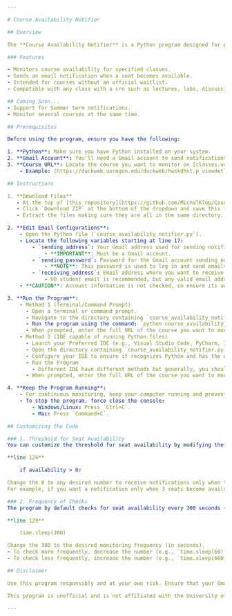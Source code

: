 ```yaml
---

# Course Availability Notifier

## Overview

The **Course Availability Notifier** is a Python program designed for personal use by students. It monitors course availability at the University of Oregon and sends email notifications when a desired course becomes available. By automating this process, you no longer need to manually check the course website for seat availability.

### Features

- Monitors course availability for specified classes.
- Sends an email notification when a seat becomes available.
- Intended for courses without an official waitlist.
- Compatible with any class with a crn such as lectures, labs, discussions, etc.

## Coming Soon...
- Support for Summer term notifications.
- Monitor several courses at the same time.

## Prerequisites

Before using the program, ensure you have the following:

1. **Python**: Make sure you have Python installed on your system.
2. **Gmail Account**: You'll need a Gmail account to send notifications.
3. **Course URL**: Locate the course you want to monitor on [classes.uoregon.edu](https://classes.uoregon.edu/). Obtain the full URL for that course.
    - Example: (https://duckweb.uoregon.edu/duckweb/hwskdhnt.p_viewdetl?term=202303&crn=33411) 

## Instructions

1. **Download Files**
   - At the top of [this repository](https://github.com/MichalKlop/CourseAvailabilityNotifier), click the green button at the top right that says `<> Code`.
   - Click `Download ZIP` at the bottom of the dropdown and save this file to your computer.
   - Extract the files making sure they are all in the same directory.

2. **Edit Email Configurations**:
    - Open the Python file (`course_availability_notifier.py`).
    - Locate the following variables starting at line 17:
        - `sending_address`: Your Gmail address used for sending notifications.
            - **IMPORTANT**: Must be a Gmail account.
        - `sending_password`: Password for the Gmail account sending notifications.
            - **NOTE**: This password is used to log in and send emails. Consider using a secondary or burner account.
        - `receiving_address`: Email address where you want to receive notifications.
            - UO student email is recommended, but any valid email address will work.
    - **CAUTION**: Account information is not checked, so ensure its accuracy before proceeding.

3. **Run the Program**:
    - Method 1 (Terminal/Command Prompt)
      - Open a terminal or command prompt.
      - Navigate to the directory containing `course_availability_notifier.py`.
      - Run the program using the command: `python course_availability_notifier.py`.
      - When prompted, enter the full URL of the course you want to monitor.
    - Method 2 (IDE capable of running Python files)
      - Launch your Preferred IDE (e.g., Visual Studio Code, PyCharm, IDLE, etc).
      - Open the directory containing `course_availability_notifier.py`.
      - Configure your IDE to ensure it recognizes Python and has the necessary interpreter set up.
      - Run the Program
        - Different IDE have different methods but generally, you should be able to right-click `course_availability_notifier.py` and choose an option such as "Run" or "Run Python File".
      - When prompted, enter the full URL of the course you want to monitor.

4. **Keep the Program Running**:
    - For continuous monitoring, keep your computer running and prevent it from going to sleep.
    - To stop the program, force close the console:
        - Windows/Linux: Press `Ctrl+C`.
        - Mac: Press `Command+C`.

## Customizing the Code

### 1. Threshold for Seat Availability
You can customize the threshold for seat availability by modifying the following line in your course_availability_notifier.py file:

**line 124**

    if availability > 0:

Change the 0 to any desired number to receive notifications only when the available seats exceed that threshold.
For example, if you want a notification only when 3 seats become available, the code would be `if availability > 3:`

### 2. Frequency of Checks
The program by default checks for seat availability every 300 seconds (5 minutes). You can adjust this interval by changing the value in the following line:

**line 129**

    time.sleep(300)

Change the 300 to the desired monitoring frequency (in seconds).
- To check more frequently, decrease the number (e.g., `time.sleep(60)` for 1-minute intervals).
- To check less frequently, increase the number (e.g., `time.sleep(600)` for 10-minute intervals).

## Disclaimer

Use this program responsibly and at your own risk. Ensure that your Gmail account information is secure. 

This program is unofficial and is not affiliated with the University of Oregon in any way.

---
```

